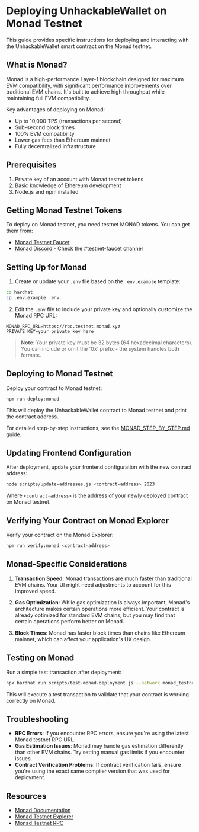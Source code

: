 # Deploying UnhackableWallet on Monad Testnet

This guide provides specific instructions for deploying and interacting with the UnhackableWallet smart contract on the Monad testnet.

## What is Monad?

Monad is a high-performance Layer-1 blockchain designed for maximum EVM compatibility, with significant performance improvements over traditional EVM chains. It's built to achieve high throughput while maintaining full EVM compatibility.

Key advantages of deploying on Monad:
- Up to 10,000 TPS (transactions per second)
- Sub-second block times
- 100% EVM compatibility
- Lower gas fees than Ethereum mainnet
- Fully decentralized infrastructure

## Prerequisites

1. Private key of an account with Monad testnet tokens
2. Basic knowledge of Ethereum development
3. Node.js and npm installed

## Getting Monad Testnet Tokens

To deploy on Monad testnet, you need testnet MONAD tokens. You can get them from:

- [Monad Testnet Faucet](https://faucet.testnet.monad.xyz/)
- [Monad Discord](https://discord.gg/monad) - Check the #testnet-faucet channel

## Setting Up for Monad

1. Create or update your `.env` file based on the `.env.example` template:

```bash
cd hardhat
cp .env.example .env
```

2. Edit the `.env` file to include your private key and optionally customize the Monad RPC URL:

```
MONAD_RPC_URL=https://rpc.testnet.monad.xyz
PRIVATE_KEY=your_private_key_here
```

> **Note**: Your private key must be 32 bytes (64 hexadecimal characters). You can include or omit the '0x' prefix - the system handles both formats.

## Deploying to Monad Testnet

Deploy your contract to Monad testnet:

```powershell
npm run deploy:monad
```

This will deploy the UnhackableWallet contract to Monad testnet and print the contract address.

For detailed step-by-step instructions, see the [MONAD_STEP_BY_STEP.md](./MONAD_STEP_BY_STEP.md) guide.

## Updating Frontend Configuration

After deployment, update your frontend configuration with the new contract address:

```bash
node scripts/update-addresses.js <contract-address> 2023
```

Where `<contract-address>` is the address of your newly deployed contract on Monad testnet.

## Verifying Your Contract on Monad Explorer

Verify your contract on the Monad Explorer:

```bash
npm run verify:monad <contract-address>
```

## Monad-Specific Considerations

1. **Transaction Speed**: Monad transactions are much faster than traditional EVM chains. Your UI might need adjustments to account for this improved speed.

2. **Gas Optimization**: While gas optimization is always important, Monad's architecture makes certain operations more efficient. Your contract is already optimized for standard EVM chains, but you may find that certain operations perform better on Monad.

3. **Block Times**: Monad has faster block times than chains like Ethereum mainnet, which can affect your application's UX design.

## Testing on Monad

Run a simple test transaction after deployment:

```bash
npx hardhat run scripts/test-monad-deployment.js --network monad_testnet
```

This will execute a test transaction to validate that your contract is working correctly on Monad.

## Troubleshooting

- **RPC Errors**: If you encounter RPC errors, ensure you're using the latest Monad testnet RPC URL.
- **Gas Estimation Issues**: Monad may handle gas estimation differently than other EVM chains. Try setting manual gas limits if you encounter issues.
- **Contract Verification Problems**: If contract verification fails, ensure you're using the exact same compiler version that was used for deployment.

## Resources

- [Monad Documentation](https://docs.monad.xyz/)
- [Monad Testnet Explorer](https://explorer.testnet.monad.xyz/)
- [Monad Testnet RPC](https://rpc.testnet.monad.xyz/)
